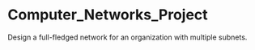 # Computer_Networks_Project
Design a full-fledged network for an organization with multiple subnets.
